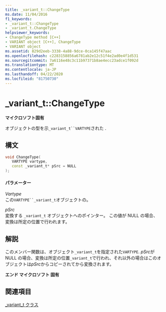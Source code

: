 ```yaml
---
title: _variant_t::ChangeType
ms.date: 11/04/2016
f1_keywords:
- _variant_t::ChangeType
- _variant_t.ChangeType
helpviewer_keywords:
- ChangeType method [C++]
- VARIANT object [C++], ChangeType
- VARIANT object
ms.assetid: 829d2eeb-3338-4a88-9dce-0ca145f47aac
ms.openlocfilehash: c2283158856a6781ab2e12c51f4e2ad0e4f1d531
ms.sourcegitcommit: 7a6116e48c3c11b97371b8ae4ecc23adce1f092d
ms.translationtype: MT
ms.contentlocale: ja-JP
ms.lasthandoff: 04/22/2020
ms.locfileid: "81750730"
---
```

# <a name="_variant_tchangetype"></a>_variant_t::ChangeType

**マイクロソフト固有**

オブジェクトの型を示`_variant_t``VARTYPE`された .

## <a name="syntax"></a>構文

```cpp
void ChangeType(
   VARTYPE vartype,
   const _variant_t* pSrc = NULL
);
```

#### <a name="parameters"></a>パラメーター

*Vartype*<br/>
この`VARTYPE``_variant_t`オブジェクトの。

*pSrc*<br/>
変換する `_variant_t` オブジェクトへのポインター。 この値が NULL の場合、変換は所定の位置で行われます。

## <a name="remarks"></a>解説

このメンバー関数は、オブジェクト`_variant_t`を指定された`VARTYPE`. *pSrc*が NULL の場合、変換は所定の位置`_variant_t`で行われ、それ以外の場合はこのオブジェクトは*pSrc*からコピーされてから変換されます。

**エンド マイクロソフト 固有**

## <a name="see-also"></a>関連項目

[_variant_t クラス](../cpp/variant-t-class.md)
